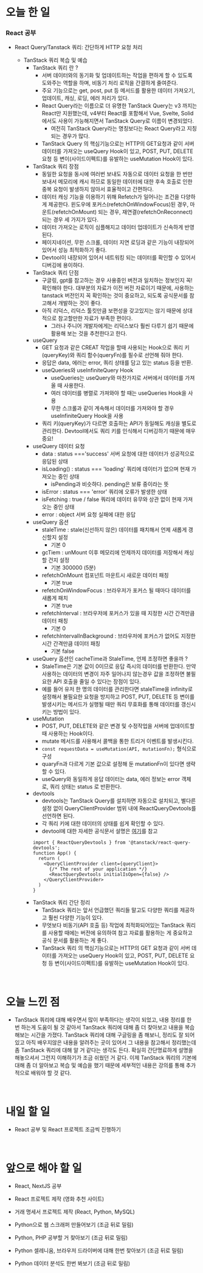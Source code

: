 # 오늘 한 일

### React 공부

- React Query/Tanstack 쿼리: 간단하게 HTTP 요청 처리

  - TanStack 쿼리 복습 및 예습
    - TanStack 쿼리 란 ?
      - 서버 데이터와의 동기화 및 업데이트하는 작업을 편하게 할 수 있도록 도와주는 역할을 하며, 비동기 처리 로직을 간결하게 줄여준다.
      - 주요 기능으로는 get, post, put 등 메서드를 활용한 데이터 가져오기, 업데이트, 캐싱, 로딩, 에러 처리가 있다.
      - React Query라는 이름으로 더 유명한 TanStack Query는 v3 까지는 React만 지원했는데, v4부터 React를 포함해서 Vue, Svelte, Solid 에서도 사용이 가능해지면서 TanStack Query로 이름이 변경되었다.
        - 여전히 TanStack Query라는 명칭보다는 React Query라고 지칭되는 경우가 많다.
      - TanStack Query 의 핵심기능으로는 HTTP의 GET요청과 같이 서버 데이터를 가져오는 useQuery Hook이 있고, POST, PUT, DELETE 요청 등 변이(사이드이펙트)를 유발하는 useMutation Hook이 있다.
    - TanStack 쿼리 장점
      - 동일한 요청을 동시에 여러번 보내도 자동으로 데이터 요청을 한 번만 보내서 메모리에 캐시 하므로 동일한 데이터에 대한 후속 호출로 인한 중복 요청이 발생하지 않아서 효율적이고 간편하다.
      - 데이터 캐싱 기능을 이용하기 위해 Refetch가 일어나는 조건을 다양하게 제공한다. 윈도우에 포커스(refetchOnWindowFocus)된 경우, 마운트(refetchOnMount) 되는 경우, 재연결(refetchOnReconnect)되는 경우 세 가지가 있다.
      - 데이터 가져오는 로직이 심플해지고 데이터 업데이트가 신속하게 반영된다.
      - 페이지네이션, 무한 스크롤, 데이터 지연 로딩과 같은 기능이 내장되어 있어서 성능 최적화하기 좋다.
      - Devtool이 내장되어 있어서 네트워킹 되는 데이터를 확인할 수 있어서 디버깅에 용이하다.
    - TanStack 쿼리 단점
      - 구글링, gpt를 참고하는 경우 사용중인 버전과 일치하는 정보인지 꼭! 확인해야 한다. 대부분의 자료가 이전 버전 자료이기 때문에, 사용하는 tanstack 버전인지 꼭 확인하는 것이 중요하고, 되도록 공식문서를 참고해서 개발하는 것이 좋다.
      - 아직 리덕스, 리덕스 툴킷만큼 보편성을 갖고있지는 않기 때문에 상대적으로 참고할만한 자료가 부족한 편이다.
        - 그러나 주니어 개발자에게는 리덕스보다 훨씬 다루기 쉽기 때문에 활용해 보는 것을 추천한다고 한다.
    - useQuery
      - GET 요청과 같은 CREAT 작업을 할때 사용되는 Hook으로 쿼리 키(queryKey)와 쿼리 함수(queryFn)를 필수로 선언해 줘야 한다.
      - 응답은 data, 에러는 error, 쿼리 상태를 담고 있는 status 등을 반환.
      - useQueries와 useInfiniteQuery Hook
        - useQueries는 useQuery와 마찬가지로 서버에서 데이터를 가져올 때 사용한다.
        - 여러 데이터를 병렬로 가져와야 할 때는 useQueries Hook을 사용
        - 무한 스크롤과 같이 계속해서 데이터를 가져와야 할 경우 useInfiniteQuery Hook을 사용
      - 쿼리 키(queryKey)가 다르면 호출하는 API가 동일해도 캐싱을 별도로 관리한다. Devtool에서도 쿼리 키를 인식해서 디버깅하기 때문에 매우 중요!
    - useQuery 데이터 요청
      - data : status ==='success' 서버 요청에 대한 데이터가 성공적으로 응답된 상태
      - isLoading() : status === 'loading' 쿼리에 데이터가 없으며 현재 가져오는 중인 상태
        - isPending과 비슷하다. pending은 보류 중이라는 뜻
      - isError : status === 'error' 쿼리에 오류가 발생한 상태
      - isFetching : true / false 쿼리에 데이터 유무와 상관 없이 현재 가져오는 중인 상태
      - error : object 서버 요청 실패에 대한 응답
    - useQuery 옵션
      - staleTime : stale(신선하지 않은) 데이터를 패치해서 언제 새롭게 갱신할지 설정
        - 기본 0
      - gcTiem : unMount 이후 메모리에 언제까지 데이터를 저장해서 캐싱할 건지 설정
        - 기본 300000 (5분)
      - refetchOnMount 컴포넌트 마운트시 새로운 데이터 패칭
        - 기본 true
      - refetchOnWindowFocus : 브라우저가 포커스 될 때마다 데이터를 새롭게 패치
        - 기본 true
      - refetchInterval : 브라우저에 포커스가 있을 때 지정한 시간 간격만큼 데이터 패칭
        - 기본 0
      - refetchIntervalInBackground : 브라우저에 포커스가 없어도 지정한 시간 간격만큼 데이터 패칭
        - 기본 false
    - useQuery 옵션인 cacheTime과 StaleTime, 언제 조정하면 좋을까 ?
      - StaleTime은 기본 값이 0이므로 응답 즉시의 데이터를 반환한다. 만약 사용하는 데이터의 변경이 자주 일어나지 않는경우 값을 조정하면 불필요한 API 호출을 줄일 수 있다는 장점이 있다.
      - 예를 들어 유저 한 명의 데이터를 관리한다면 staleTime을 infinity로 설정해서 불필요한 요청을 방지하고 POST, PUT, DELETE 등 변이를 발생시키는 메서드가 실행될 때만 쿼리 무효화를 통해 데이터를 갱신시키는 방법이 있다.
    - useMutation
      - POST, PUT, DELETE와 같은 변경 및 수정작업을 서버에 업데이트할 때 사용하는 Hook이다.
      - mutate 메서드를 사용해서 콜백을 통한 트리거 이벤트를 발생시킨다.
      - `const requestData = useMutation(API, mutationFn);` 형식으로 구성
      - quaryFn과 다르게 기본 값으로 설정해 둔 mutationFn이 있다면 생략할 수 있다.
      - useQuery와 동일하게 응답 데이터는 data, 에러 정보는 error 객체로, 쿼리 상태는 status 로 반환한다.
    - devtools
      - devtools는 TanStack Query를 설치하면 자동으로 설치되고, 별다른 설정 없이 QueryClientProvider 범위 내에 ReactQueryDevtools를 선언하면 된다.
      - 각 쿼리 키에 대한 데이터의 상태를 쉽게 확인할 수 있다.
      - devtool에 대한 자세한 공식문서 설명은 [여기](https://tanstack.com/query/latest/docs/react/devtools?from=reactQueryV3&original=https%3A%2F%2Ftanstack.com%2Fquery%2Fv3%2Fdocs%2Fdevtools)를 참고
      ```
      import { ReactQueryDevtools } from '@tanstack/react-query-devtools';
      function App() {
        return (
          <QueryClientProvider client={queryClient}>
            {/* The rest of your application */}
            <ReactQueryDevtools initialIsOpen={false} />
          </QueryClientProvider>
        )
      }
      ```
    - TanStack 쿼리 간단 정리
      - TanStack 쿼리는 앞서 언급했던 쿼리들 말고도 다양한 쿼리를 제공하고 훨씬 다양한 기능이 있다.
      - 무엇보다 비동기(API 호출 등) 작업에 최적화되어있는 TanStack 쿼리를 사용할 때에는 버전에 유의하여 참고 자료를 활용하는 게 중요하고 공식 문서를 활용하는 게 좋다.
      - TanStack 쿼리 의 핵심기능으로는 HTTP의 GET 요청과 같이 서버 데이터를 가져오는 useQuery Hook이 있고, POST, PUT, DELETE 요청 등 변이(사이드이펙트)를 유발하는 useMutation Hook이 있다.

<br />

# 오늘 느낀 점

- TanStack 쿼리에 대해 배우면서 많이 부족하다는 생각이 되었고, 내용 정리를 한 번 하는게 도움이 될 것 같아서 TanStack 쿼리에 대해 좀 더 찾아보고 내용을 복습해보는 시간을 가졌다. TanStack 쿼리에 대해 구글링을 좀 해보니, 정리도 잘 되어있고 아직 배우지않은 내용을 알려주는 곳이 있어서 그 내용을 참고해서 정리했는데 좀 TanStack 쿼리에 대해 알 거 같다는 생각도 든다. 확실히 간단명료하게 설명을 해놓으셔서 그런지 이해하기가 조금 쉬웠던 거 같다. 이제 TanStack 쿼리의 기본에 대해 좀 더 알아보고 복습 및 예습을 했기 때문에 세부적인 내용은 강의를 통해 추가적으로 배워야 할 것 같다.

<br />

# 내일 할 일

- React 공부 및 React 프로젝트 조금씩 진행하기

<br />

# 앞으로 해야 할 일

- React, NextJS 공부

- React 프로젝트 제작 (영화 추천 사이트)

- 거래 명세서 프로젝트 제작 (React, Python, MySQL)

- Python으로 웹 스크래퍼 만들어보기 (조금 뒤로 밀림)

- Python, PHP 공부할 거 찾아보기 (조금 뒤로 밀림)

- Python 셀레니움, 브라우저 드라이버에 대해 한번 찾아보기 (조금 뒤로 밀림)

- Python 데이터 분석도 한번 봐보기 (조금 뒤로 밀림)
